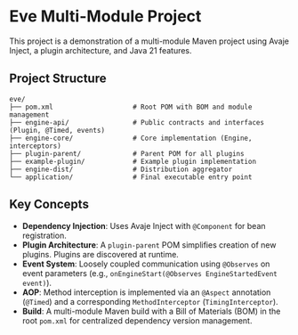 # Eve Multi-Module Project

This project is a demonstration of a multi-module Maven project using Avaje Inject, a plugin architecture, and Java 21 features.

## Project Structure

```
eve/
├── pom.xml                    # Root POM with BOM and module management
├── engine-api/                # Public contracts and interfaces (Plugin, @Timed, events)
├── engine-core/               # Core implementation (Engine, interceptors)
├── plugin-parent/             # Parent POM for all plugins
├── example-plugin/            # Example plugin implementation
├── engine-dist/               # Distribution aggregator
└── application/               # Final executable entry point
```

## Key Concepts

*   **Dependency Injection**: Uses Avaje Inject with `@Component` for bean registration.
*   **Plugin Architecture**: A `plugin-parent` POM simplifies creation of new plugins. Plugins are discovered at runtime.
*   **Event System**: Loosely coupled communication using `@Observes` on event parameters (e.g., `onEngineStart(@Observes EngineStartedEvent event)`).
*   **AOP**: Method interception is implemented via an `@Aspect` annotation (`@Timed`) and a corresponding `MethodInterceptor` (`TimingInterceptor`).
*   **Build**: A multi-module Maven build with a Bill of Materials (BOM) in the root `pom.xml` for centralized dependency version management.
